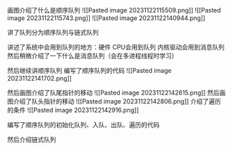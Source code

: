 画图介绍了什么是顺序队列
![[Pasted image 20231122115509.png]]
![[Pasted image 20231122115743.png]]
![[Pasted image 20231122140944.png]]

讲了队列分为顺序队列与链式队列

讲述了系统中会用到队列的地方：硬件
CPU会用到队列
内核驱动会用到消息队列
然后稍微介绍了一下什么是消息队列（会在多进程线程时学习）

然后继续讲顺序队列
编写了顺序队列的代码
![[Pasted image 20231122141702.png]]

然后画图介绍了队尾指针的移动
![[Pasted image 20231122142615.png]]
然后画图介绍了队头指针的移动
![[Pasted image 20231122142806.png]]
介绍了遍历的条件
![[Pasted image 20231122142916.png]]

编写了顺序队列的初始化队列、入队、出队、遍历的代码

然后介绍链式队列
